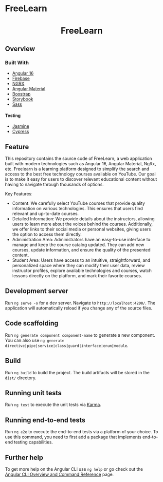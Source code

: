 # FreeLearn

<h1 align="center">FreeLearn</h1>

## Overview



### Built With

- [Angular 16](https://angular.io)
- [Firebase](https://firebase.google.com/?gad_source=1&gclid=Cj0KCQiAn-2tBhDVARIsAGmStVmMYgAr__GPGgeXgULyV4WMea_1PCr50mCbDr7pEPzS-NRJ_Pc0vrYaAmU3EALw_wcB&gclsrc=aw.ds)
- [NGRX](https://ngrx.io/)
- [Angular Material](https://material.angular.io/)
- [Boostrap](https://getbootstrap.com/)
- [Storybook](https://storybook.js.org/)
- [Sass](https://sass-lang.com/)

####  Testing

- [Jasmine](https://jasmine.github.io/index.html)
- [Cypress](https://www.cypress.io/)


## Feature
This repository contains the source code of FreeLearn, a web application built with modern technologies such as Angular 16, Angular Material, NgRx, etc. Freelearn is a learning platform designed to simplify the search and access to the best free technology courses available on YouTube. 
Our goal is to make it easy for users to discover relevant educational content without having to navigate through thousands of options.

Key Features:
- Content: We carefully select YouTube courses that provide quality information on various technologies. This ensures that users find relevant and up-to-date courses.
- Detailed Information: We provide details about the instructors, allowing users to learn more about the voices behind the courses. Additionally, we offer links to their social media or personal websites, giving users the option to access them directly.
- Administration Area: Administrators have an easy-to-use interface to manage and keep the course catalog updated. They can add new courses, update information, and ensure the quality of the presented content.
- Student Area: Users have access to an intuitive, straightforward, and personalized space where they can modify their user data, review instructor profiles, explore available technologies and courses, watch lessons directly on the platform, and mark their favorite courses.


## Development server

Run `ng serve -o` for a dev server. Navigate to `http://localhost:4200/`. The application will automatically reload if you change any of the source files.

## Code scaffolding

Run `ng generate component component-name` to generate a new component. You can also use `ng generate directive|pipe|service|class|guard|interface|enum|module`.

## Build

Run `ng build` to build the project. The build artifacts will be stored in the `dist/` directory.

## Running unit tests

Run `ng test` to execute the unit tests via [Karma](https://karma-runner.github.io).

## Running end-to-end tests

Run `ng e2e` to execute the end-to-end tests via a platform of your choice. To use this command, you need to first add a package that implements end-to-end testing capabilities.

## Further help

To get more help on the Angular CLI use `ng help` or go check out the [Angular CLI Overview and Command Reference](https://angular.io/cli) page.
